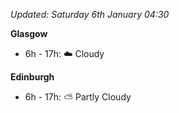 *Updated: Saturday 6th January 04:30*

**Glasgow**

* 6h - 17h: :cloud: Cloudy

**Edinburgh**

* 6h - 17h: :partly_sunny: Partly Cloudy
